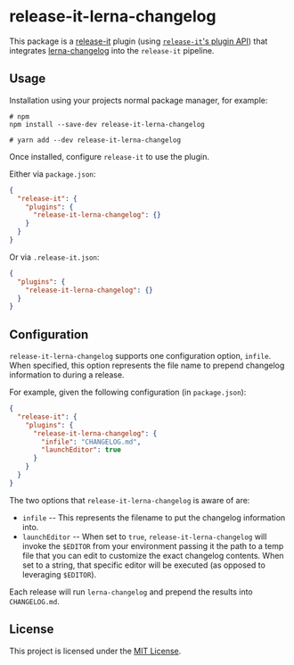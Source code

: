 # release-it-lerna-changelog

This package is a [release-it](https://github.com/release-it/release-it) plugin
(using [`release-it`'s plugin
API](https://github.com/release-it/release-it/tree/master/docs/plugins)) that
integrates [lerna-changelog](https://github.com/lerna/lerna-changelog) into the
`release-it` pipeline.

## Usage

Installation using your projects normal package manager, for example:

```
# npm
npm install --save-dev release-it-lerna-changelog

# yarn add --dev release-it-lerna-changelog
```

Once installed, configure `release-it` to use the plugin. 

Either via `package.json`:

```json
{
  "release-it": {
    "plugins": {
      "release-it-lerna-changelog": {}
    }
  }
}
```

Or via `.release-it.json`:

```json
{
  "plugins": {
    "release-it-lerna-changelog": {}
  }
}
```

## Configuration

`release-it-lerna-changelog` supports one configuration option, `infile`. When
specified, this option represents the file name to prepend changelog
information to during a release.

For example, given the following configuration (in `package.json`):

```json
{
  "release-it": {
    "plugins": {
      "release-it-lerna-changelog": {
        "infile": "CHANGELOG.md",
        "launchEditor": true
      }
    }
  }
}
```

The two options that `release-it-lerna-changelog` is aware of are:

* `infile` -- This represents the filename to put the changelog information into.
* `launchEditor` -- When set to `true`, `release-it-lerna-changelog` will
  invoke the `$EDITOR` from your environment passing it the path to a temp file
  that you can edit to customize the exact changelog contents. When set to a string,
  that specific editor will be executed (as opposed to leveraging `$EDITOR`).

Each release will run `lerna-changelog` and prepend the results into `CHANGELOG.md`.

## License

This project is licensed under the [MIT License](LICENSE.md).

